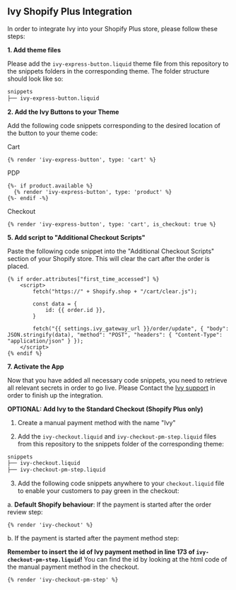 ## Ivy Shopify Plus Integration

In order to integrate Ivy into your Shopify Plus store, please follow these steps:

**1. Add theme files**

Please add the `ivy-express-button.liquid` theme file from this repository to the snippets folders in the corresponding theme. The folder structure should look like so:

```bash
snippets
├── ivy-express-button.liquid
```

**2. Add the Ivy Buttons to your Theme**

Add the following code snippets corresponding to the desired location of the button to your theme code:

Cart

```liquid
{% render 'ivy-express-button', type: 'cart' %}

```

PDP

```liquid
{%- if product.available %}
  {% render 'ivy-express-button', type: 'product' %}
{%- endif -%}
```

Checkout

```liquid
{% render 'ivy-express-button', type: 'cart', is_checkout: true %}
```

**5. Add script to "Additional Checkout Scripts"**

Paste the following code snippet into the "Additional Checkout Scripts" section of your Shopify store. This will clear the cart after the order is placed.

```liquid
{% if order.attributes["first_time_accessed"] %}
    <script>
        fetch("https://" + Shopify.shop + "/cart/clear.js");

        const data = {
            id: {{ order.id }},
        }

        fetch("{{ settings.ivy_gateway_url }}/order/update", { "body": JSON.stringify(data), "method": "POST", "headers": { "Content-Type": "application/json" } });
    </script>
{% endif %}
```

**7. Activate the App**

Now that you have added all necessary code snippets, you need to retrieve all relevant secrets in order to go live. Please Contact the [Ivy support]('https://form.typeform.com/to/ljnbWyS2') in order to finish up the integration.

**OPTIONAL: Add Ivy to the Standard Checkout (Shopify Plus only)**

1. Create a manual payment method with the name "Ivy"

2. Add the `ivy-checkout.liquid` and `ivy-checkout-pm-step.liquid` files from this repository to the snippets folder of the corresponding theme:

```bash
snippets
├── ivy-checkout.liquid
├── ivy-checkout-pm-step.liquid
```

3. Add the following code snippets anywhere to your `checkout.liquid` file to enable your customers to pay green in the checkout:

  a. __Default Shopify behaviour__: If the payment is started after the order review step:

  ```liquid
  {% render 'ivy-checkout' %}
  ```

  b. If the payment is started after the payment method step:

  **Remember to insert the id of Ivy payment method in line 173 of `ivy-checkout-pm-step.liquid`!** You can find the id by looking at the html code of the manual payment method in the checkout.

  ```liquid
  {% render 'ivy-checkout-pm-step' %}
  ```
